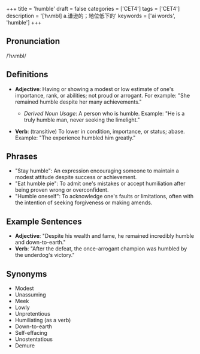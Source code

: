 +++
title = 'humble'
draft = false
categories = ['CET4']
tags = ['CET4']
description = '[ˈhʌmbl] a.谦逊的；地位低下的'
keywords = ['ai words', 'humble']
+++

## Pronunciation
/ˈhʌmbl/

## Definitions
- **Adjective**: Having or showing a modest or low estimate of one's importance, rank, or abilities; not proud or arrogant. For example: "She remained humble despite her many achievements."
  - *Derived Noun Usage*: A person who is humble. Example: "He is a truly humble man, never seeking the limelight."
  
- **Verb**: (transitive) To lower in condition, importance, or status; abase. Example: "The experience humbled him greatly."

## Phrases
- "Stay humble": An expression encouraging someone to maintain a modest attitude despite success or achievement.
- "Eat humble pie": To admit one's mistakes or accept humiliation after being proven wrong or overconfident.
- "Humble oneself": To acknowledge one's faults or limitations, often with the intention of seeking forgiveness or making amends.

## Example Sentences
- **Adjective**: "Despite his wealth and fame, he remained incredibly humble and down-to-earth."
- **Verb**: "After the defeat, the once-arrogant champion was humbled by the underdog's victory."

## Synonyms
- Modest
- Unassuming
- Meek
- Lowly
- Unpretentious
- Humiliating (as a verb)
- Down-to-earth
- Self-effacing
- Unostentatious
- Demure
